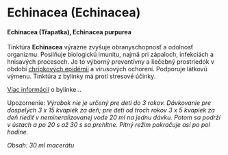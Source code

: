 Echinacea (Echinacea)
=====================

#### Echinacea (Třapatka), Echinacea purpurea

Tinktúra **Echinacea** výrazne zvyšuje obranyschopnosť a odolnosť organizmu.
Posilňuje biologickú imunitu, najmä pri zápaloch, infekciách a hnisavých
procesoch. Je to výborný preventívny a liečebný prostriedok v období
[chrípkových epidémii](/sip/diagnozy/chripka) a vírusových
ochorení. Podporuje látkovú výmenu. Tinktúra z bylinky má proti stresové účinky.

[Viac informácií](/sip/bylinky/echinacea-purpurea) o bylinke…

Upozornenie: *Výrobok nie je určený pre deti do 3 rokov. Dávkovanie pre
dospelých 3 x 15 kvapiek za deň; pre deti od troch rokov 3 x 5 kvapiek za deň
riediť v nemineralizovanej vode 20 ml na jednu dávku. Potom sa podrží v ústach a
po 20 s až 30 s sa prehltne. Pitný režim pokračuje asi po pol hodine.*

*Obsah: 30 ml macerátu*

